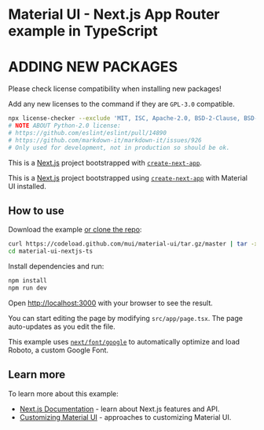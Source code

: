 # Material UI - Next.js App Router example in TypeScript
# ADDING NEW PACKAGES

Please check license compatibility when installing new packages!

Add any new licenses to the command if they are `GPL-3.0` compatible.

```bash
npx license-checker --exclude 'MIT, ISC, Apache-2.0, BSD-2-Clause, BSD-3-Clause, MPL-2.0, CC-BY-4.0, CC0-1.0, 0BSD, GPL-3.0, Python-2.0'
# NOTE ABOUT Python-2.0 license:
# https://github.com/eslint/eslint/pull/14890
# https://github.com/markdown-it/markdown-it/issues/926
# Only used for development, not in production so should be ok.
```

This is a [Next.js](https://nextjs.org/) project bootstrapped with [`create-next-app`](https://github.com/vercel/next.js/tree/canary/packages/create-next-app).

This is a [Next.js](https://nextjs.org/) project bootstrapped using [`create-next-app`](https://github.com/vercel/next.js/tree/canary/packages/create-next-app) with Material UI installed.

## How to use

Download the example [or clone the repo](https://github.com/mui/material-ui):

<!-- #default-branch-switch -->

```bash
curl https://codeload.github.com/mui/material-ui/tar.gz/master | tar -xz --strip=2  material-ui-master/examples/material-ui-nextjs-ts
cd material-ui-nextjs-ts
```

Install dependencies and run:

```bash
npm install
npm run dev
```

Open [http://localhost:3000](http://localhost:3000) with your browser to see the result.

You can start editing the page by modifying `src/app/page.tsx`. The page auto-updates as you edit the file.

This example uses [`next/font/google`](https://nextjs.org/docs/app/building-your-application/optimizing/fonts#google-fonts) to automatically optimize and load Roboto, a custom Google Font.

## Learn more

To learn more about this example:

- [Next.js Documentation](https://nextjs.org/docs) - learn about Next.js features and API.
- [Customizing Material UI](https://mui.com/material-ui/customization/how-to-customize/) - approaches to customizing Material UI.

